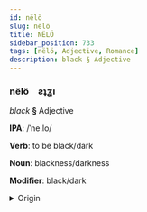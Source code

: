 ```yaml
---
id: nëlö
slug: nëlö
title: NËLÖ
sidebar_position: 733
tags: [nëlö, Adjective, Romance]
description: black § Adjective
---
```


### nëlö&emsp;<span kind="abugida">ƨʇʓı</span>

*black* **§** Adjective

**IPA**: /ˈne.lo/

**Verb**: to be black/dark

**Noun**: blackness/darkness

**Modifier**: black/dark

<details>
    <summary>Origin</summary>
    Italian nero /ˈne.ro/<br/>
    <em>Romance Language Family</em>
</details>